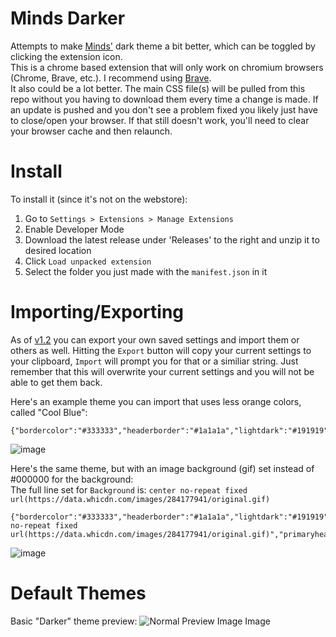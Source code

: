 # Minds Darker
Attempts to make [Minds'](https://www.minds.com/newsfeed/subscriptions) dark theme a bit better, which can be toggled by clicking the extension icon.  
This is a chrome based extension that will only work on chromium browsers (Chrome, Brave, etc.). I recommend using [Brave](https://brave.com/).  
It also could be a lot better. The main CSS file(s) will be pulled from this repo without you having to download them every time a change is made. If an update is pushed and you don't see a problem fixed you likely just have to close/open your browser. If that still doesn't work, you'll need to clear your browser cache and then relaunch.  

# Install
To install it (since it's not on the webstore):
1. Go to `Settings > Extensions > Manage Extensions`
2. Enable Developer Mode
3. Download the latest release under 'Releases' to the right and unzip it to desired location
4. Click `Load unpacked extension`
5. Select the folder you just made with the `manifest.json` in it  

# Importing/Exporting
As of [v1.2](https://github.com/DarkoPendragon/minds-darker/releases/tag/v1.2) you can export your own saved settings and import them or others as well. Hitting the `Export` button will copy your current settings to your clipboard, `Import` will prompt you for that or a similiar string. Just remember that this will overwrite your current settings and you will not be able to get them back.  
  
Here's an example theme you can import that uses less orange colors, called "Cool Blue":
```
{"bordercolor":"#333333","headerborder":"#1a1a1a","lightdark":"#191919","lightdarkinside":"#232121","link":"#005580","linktext":"#afb1b6","pitchdark":"#000000","primaryheader":"#322f4e","primeheader":"#005580","secondarylink":"#005580","state":"custom"}
```  
![image](https://user-images.githubusercontent.com/28911975/113521800-c9856780-9569-11eb-9392-2ab2220ddce8.png)  
  
Here's the same theme, but with an image background (gif) set instead of #000000 for the background:  
The full line set for `Background` is: `center no-repeat fixed url(https://data.whicdn.com/images/284177941/original.gif)`
```
{"bordercolor":"#333333","headerborder":"#1a1a1a","lightdark":"#191919","lightdarkinside":"#232121","link":"#005580","linktext":"#afb1b6","pitchdark":"center no-repeat fixed url(https://data.whicdn.com/images/284177941/original.gif)","primaryheader":"#322f4e","primeheader":"#005580","secondarylink":"#005580","state":"custom"}
```  
![image](https://user-images.githubusercontent.com/28911975/113522163-60ebba00-956c-11eb-955b-476c46aa5b6f.png)


# Default Themes
Basic "Darker" theme preview:
![Normal Preview Image Image](https://i.imgur.com/NzGsLJf.png "Preview Image")
